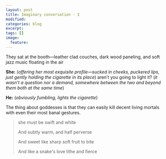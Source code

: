 ```yaml
---
layout: post
title: Imaginary conversation - I
modified:
categories: blog
excerpt:
tags: []
image:
  feature:
---
```

They sat at the booth—leather clad couches, dark wood paneling, and soft jazz music floating in the air

**She:** (_offering her most exquisite profile_—_sucked in cheeks, puckered lips, just gently holding the cigarette in its place_) aren’t you going to light it? (_it wasn’t a question nor a demand, somewhere between the two and beyond them both at the same time_)

**He:** (_obviously fumbling, lights the cigarette_)

The thing about goddesses is that they can easily kill decent living mortals with even their most banal gestures.

> she must be swift and white
>
> And subtly warm, and half perverse
>
> And sweet like sharp soft fruit to bite
>
> And like a snake's love lithe and fierce